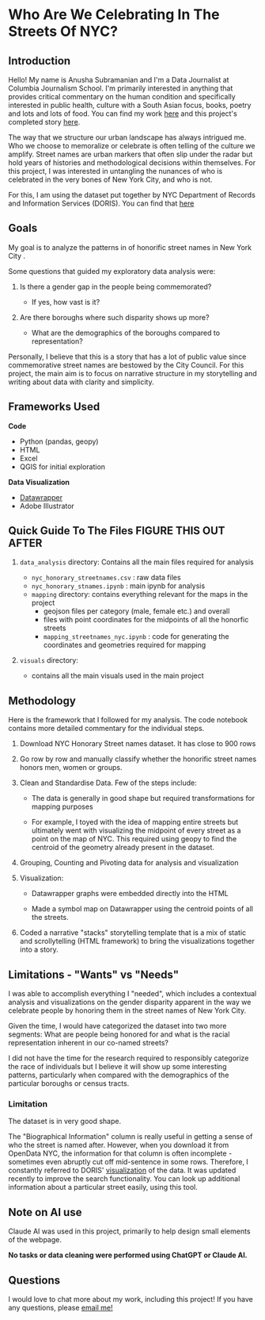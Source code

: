# Who Are We Celebrating In The Streets Of NYC?

## Introduction

Hello! My name is Anusha Subramanian and I'm a Data Journalist at Columbia Journalism School. I'm primarily interested in anything that provides critical commentary on the human condition and specifically interested in public health, culture with a South Asian focus, books, poetry and lots and lots of food. You can find my work [here](https://anusha0712.github.io) and this project's completed story [here](https://anusha0712.github.io/nyc-streetnames/).

The way that we structure our urban landscape has always intrigued me. Who we choose to memoralize or celebrate is often telling of the culture we amplify. Street names are urban markers that often slip under the radar but hold years of histories and methodological decisions within themselves. For this project, I was interested in untangling the nunances of who is celebrated in the very bones of New York City, and who is not. 

For this, I am using the dataset put together by NYC Department of Records and Information Services (DORIS). You can find that [here](https://data.cityofnewyork.us/City-Government/NYC-Honorary-Street-Names-Map-Street-Line-/xesp-yqsx/about_data)

## Goals

My goal is to analyze the patterns in of honorific street names in New York City . 

Some questions that guided my exploratory data analysis were:

1. Is there a gender gap in the people being commemorated? 
    - If yes, how vast is it?

2. Are there boroughs where such disparity shows up more? 
    - What are the demographics of the boroughs compared to representation?


Personally, I believe that this is a story that has a lot of public value since commemorative street names are bestowed by the City Council. For this project, the main aim is to focus on narrative structure in my storytelling and writing about data with clarity and simplicity. 


## Frameworks Used

**Code**
- Python (pandas, geopy)
- HTML 
- Excel
- QGIS for initial exploration

**Data Visualization**
- [Datawrapper](https://www.datawrapper.de)
- Adobe Illustrator


## Quick Guide To The Files FIGURE THIS OUT AFTER

1. `data_analysis` directory: Contains all the main files required for analysis 
    - `nyc_honorary_streetnames.csv` : raw data files
    - `nyc_honorary_stnames.ipynb` : main ipynb for analysis 
    - `mapping` directory: contains everything relevant for the maps in the project     
        - geojson files per category (male, female etc.) and overall
        - files with point coordinates for the midpoints of all the honorfic streets
        - `mapping_streetnames_nyc.ipynb` : code for generating the coordinates and geometries required for mapping


2. `visuals` directory:
    - contains all the main visuals used in the main project


## Methodology 

Here is the framework that I followed for my analysis. The code notebook contains more detailed commentary for the individual steps.

1. Download NYC Honorary Street names dataset. It has close to 900 rows

2. Go row by row and manually classify whether the honorific street names honors men, women or groups.

3. Clean and Standardise Data. Few of the steps include:
    - The data is generally in good shape but required transformations for mapping purposes

    - For example, I toyed with the idea of mapping entire streets but ultimately went with visualizing the midpoint of every street as a point on the map of NYC. This required using geopy to find the centroid of the geometry already present in the dataset.

    
4. Grouping, Counting and Pivoting data for analysis and visualization

5. Visualization:
    
    - Datawrapper graphs were embedded directly into the HTML

    - Made a symbol map on Datawrapper using the centroid points of all the streets. 

6. Coded a narrative "stacks" storytelling template that is a mix of static and scrollytelling (HTML framework) to bring the visualizations together into a story.


## Limitations - "Wants" vs "Needs"

I was able to accomplish everything I "needed", which includes a contextual analysis and visualizations on the gender disparity apparent in the way we celebrate people by honoring them in the street names of New York City. 

Given the time, I would have categorized the dataset into two more segments: What are people being honored for and what is the racial representation inherent in our co-named streets?

I did not have the time for the research required to responsibly categorize the race of individuals but I believe it will show up some interesting patterns, particularly when compared with the demographics of the particular boroughs or census tracts.


### Limitation

The dataset is in very good shape. 

The "Biographical Information" column is really useful in getting a sense of who the street is named after. However, when you download it from OpenData NYC, the information for that column is often incomplete - sometimes even abruptly cut off mid-sentence in some rows. Therefore, I constantly referred to DORIS' [visualization](https://www.arcgis.com/apps/instant/basic/index.html?appid=7c667aa2fa224684962cac5fa10ec0fd) of the data. It was updated recently to improve the search functionality. You can look up additional information about a particular street easily, using this tool.


## Note on AI use

Claude AI was used in this project, primarily to help design small elements of the webpage.

**No tasks or data cleaning were performed using ChatGPT or Claude AI.**


## Questions

I would love to chat more about my work, including this project! If you have any questions, please [email me!](mailto:as7500@columbia.edu)


    



